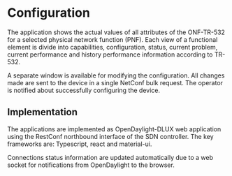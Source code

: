 # Configuration

The application shows the actual values of all attributes of the ONF-TR-532 for a selected physical network function (PNF). Each view of a functional element is divide into capabilities, configuration, status, current problem, current performance and history performance information according to TR-532.

A separate window is available for modifying the configuration. All changes made are sent to the device in a single NetConf bulk request. The operator is notified about successfully configuring the device.

## Implementation

The applications are implemented as OpenDaylight-DLUX web application using the RestConf northbound interface of the SDN controller. The key frameworks are: Typescript, react and material-ui.

Connections status information are updated automatically due to a web socket for notifications from OpenDaylight to the browser.

